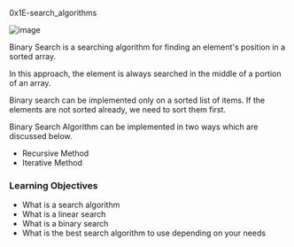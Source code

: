 0x1E-search_algorithms

![image](https://user-images.githubusercontent.com/105078661/231563844-bd7aff58-1b81-41b7-8972-8046a19c508e.png)


Binary Search is a searching algorithm for finding an element's position in a sorted array.

In this approach, the element is always searched in the middle of a portion of an array.

Binary search can be implemented only on a sorted list of items. If the elements are not sorted already, we need to sort them first.


Binary Search Algorithm can be implemented in two ways which are discussed below.
- Recursive Method
- Iterative Method

### Learning Objectives
- What is a search algorithm
- What is a linear search
- What is a binary search
- What is the best search algorithm to use depending on your needs
